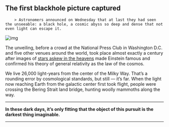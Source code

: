 ## The first blackhole picture captured

		> Astronomers announced on Wednesday that at last they had seen the unseeable: a black hole, a cosmic abyss so deep and dense that not even light can escape it.

![img](https://static01.nyt.com/images/2019/04/10/science/10BLACKHOLEPHOTO/10BLACKHOLEPHOTO-articleLarge-v3.jpg?quality=75&auto=webp&disable=upscale)

The unveiling, before a crowd at the National Press Club in Washington D.C. and five other venues around the world, took place almost exactly a century after images of [stars askew in the heavens](https://www.nytimes.com/2017/07/31/science/eclipse-einstein-general-relativity.html?module=inline) made Einstein famous and confirmed his theory of general relativity as the law of the cosmos.

We live 26,000 light-years from the center of the Milky Way. That’s a rounding error by cosmological standards, but still — it’s far. When the light now reaching Earth from the galactic center first took flight, people were crossing the Bering Strait land bridge, hunting woolly mammoths along the way.

-----

**In these dark days, it’s only fitting that the object of this pursuit is the darkest thing imaginable.**

----


